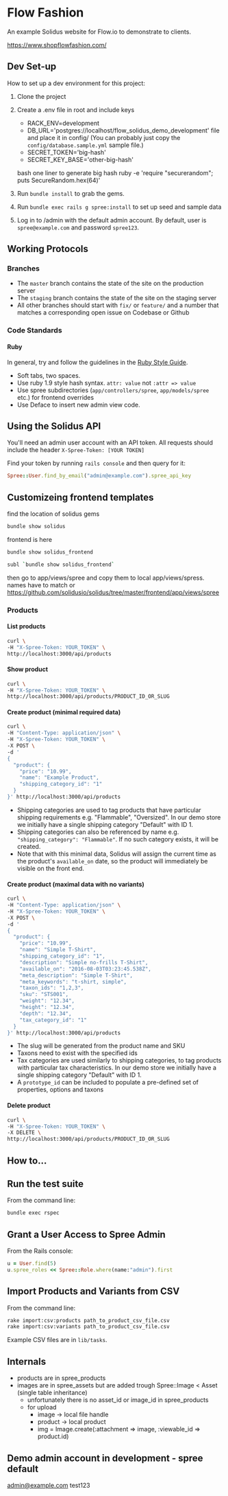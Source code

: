 # Flow Fashion
An example Solidus website for Flow.io to demonstrate to clients.

https://www.shopflowfashion.com/

## Dev Set-up
How to set up a dev environment for this project:

1. Clone the project
2. Create a .env file in root and include keys
   - RACK_ENV=development
   - DB_URL='postgres://localhost/flow_solidus_demo_development' file and place it in config/ (You can probably just copy the `config/database.sample.yml` sample file.)
   - SECRET_TOKEN='big-hash'
   - SECRET_KEY_BASE='other-big-hash'

   bash one liner to generate big hash
   ruby -e 'require "securerandom"; puts SecureRandom.hex(64)'
3. Run `bundle install` to grab the gems.
4. Run `bundle exec rails g spree:install` to set up seed and sample data
5. Log in to /admin with the default admin account. By default, user is `spree@example.com` and password `spree123`.

## Working Protocols
### Branches
* The `master` branch contains the state of the site on the production server
* The `staging` branch contains the state of the site on the staging server
* All other branches should start with `fix/` or `feature/` and a number that matches a corresponding open issue on Codebase or Github

### Code Standards
#### Ruby
In general, try and follow the guidelines in the [Ruby Style Guide](https://github.com/bbatsov/ruby-style-guide).
* Soft tabs, two spaces.
* Use ruby 1.9 style hash syntax. `attr: value` not `:attr => value`
* Use spree subdirectories (`app/controllers/spree`, `app/models/spree` etc.) for frontend overrides
* Use Deface to insert new admin view code.

## Using the Solidus API
You'll need an admin user account with an API token. All requests should include the header
`X-Spree-Token: [YOUR TOKEN]`

Find your token by running `rails console` and then query for it:

```ruby
Spree::User.find_by_email("admin@example.com").spree_api_key
```

## Customizeing frontend templates
find the location of solidus gems
```bash
bundle show solidus
```

frontend is here
```bash
bundle show solidus_frontend

subl `bundle show solidus_frontend`
```

then go to app/views/spree and copy them to local app/views/spress. names have to match
or
https://github.com/solidusio/solidus/tree/master/frontend/app/views/spree

### Products
#### List products

```bash
curl \
-H "X-Spree-Token: YOUR_TOKEN" \
http://localhost:3000/api/products
```

#### Show product

```bash
curl \
-H "X-Spree-Token: YOUR_TOKEN" \
http://localhost:3000/api/products/PRODUCT_ID_OR_SLUG
```

#### Create product (minimal required data)

```bash
curl \
-H "Content-Type: application/json" \
-H "X-Spree-Token: YOUR_TOKEN" \
-X POST \
-d '
{
  "product": {
    "price": "10.99",
    "name": "Example Product",
    "shipping_category_id": "1"
  }
}' http://localhost:3000/api/products
```

- Shipping categories are used to tag products that have particular shipping requirements e.g. "Flammable", "Oversized". In our demo store we initially have a single shipping category "Default" with ID 1.
- Shipping categories can also be referenced by name e.g. `"shipping_category": "Flammable"`. If no such category exists, it will be created.
- Note that with this minimal data, Solidus will assign the current time as the product's `available_on` date, so the product will immediately be visible on the front end.

#### Create product (maximal data with no variants)
```bash
curl \
-H "Content-Type: application/json" \
-H "X-Spree-Token: YOUR_TOKEN" \
-X POST \
-d '
{
  "product": {
    "price": "10.99",
    "name": "Simple T-Shirt",
    "shipping_category_id": "1",
    "description": "Simple no-frills T-Shirt",
    "available_on": "2016-08-03T03:23:45.538Z",
    "meta_description": "Simple T-Shirt",
    "meta_keywords": "t-shirt, simple",
    "taxon_ids": "1,2,3",
    "sku": "STS001",
    "weight": "12.34",
    "height": "12.34",
    "depth": "12.34",
    "tax_category_id": "1"
  }
}' http://localhost:3000/api/products
```

- The slug will be generated from the product name and SKU
- Taxons need to exist with the specified ids
- Tax categories are used similarly to shipping categories, to tag products with particular tax characteristics. In our demo store we initially have a single shipping category "Default" with ID 1.
- A `prototype_id` can be included to populate a pre-defined set of properties, options and taxons

#### Delete product
```bash
curl \
-H "X-Spree-Token: YOUR_TOKEN" \
-X DELETE \
http://localhost:3000/api/products/PRODUCT_ID_OR_SLUG
```

## How to...
## Run the test suite
From the command line:
```bash
bundle exec rspec
```

## Grant a User Access to Spree Admin
From the Rails console:
```ruby
u = User.find(5)
u.spree_roles << Spree::Role.where(name:"admin").first
```

## Import Products and Variants from CSV
From the command line:
```bash
rake import:csv:products path_to_product_csv_file.csv
rake import:csv:variants path_to_product_csv_file.csv
```
Example CSV files are in `lib/tasks`.

## Internals
* products are in spree_products
* images are in spree_assets but are added trough Spree::Image < Asset (single table inheritance)
  * unfortunately there is no asset_id or image_id in spree_products
  * for upload
    * image   -> local file handle
    * product -> local product
    * img = Image.create(:attachment => image, :viewable_id => product.id)

## Demo admin account in development - spree default

admin@example.com
test123
